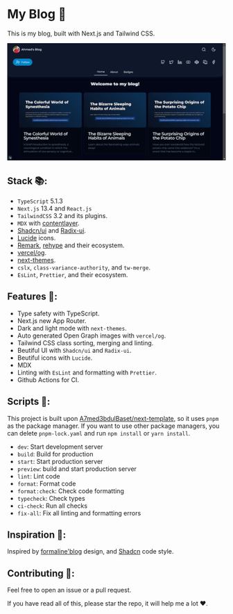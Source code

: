 # My Blog 📝

This is my blog, built with Next.js and Tailwind CSS.

![ScreenShot](/src/assets/screenshots/screenshot-home.png)

## Stack 📚:

- `TypeScript` 5.1.3
- `Next.js` 13.4 and `React.js`
- `TailwindCSS` 3.2 and its plugins.
- `MDX` with [contentlayer](https://contentlayer.dev).
- [Shadcn/ui](https://ui.shadcn.com) and [Radix-ui](https://radix-ui.com).
- [Lucide](https://lucide.dev) icons.
- [Remark](https://remark.js.org), [rehype](https://github.com/rehypejs/rehype) and their ecosystem.
- [vercel/og](https://vercel.com/docs/concepts/functions/.edge-functions/og-image-generation).
- [next-themes](https://github.com/pacocoursey/next-themes).
- `cslx`, `class-variance-authority`, and `tw-merge`.
- `EsLint`, `Prettier`, and their ecosystem.

## Features 🎉:

- Type safety with TypeScript.
- Next.js new App Router.
- Dark and light mode with `next-themes`.
- Auto generated Open Graph images with `vercel/og`.
- Tailwind CSS class sorting, merging and linting.
- Beutiful UI with `Shadcn/ui` and `Radix-ui`.
- Beutiful icons with `Lucide`.
- MDX
- Linting with `EsLint` and formatting with `Prettier`.
- Github Actions for CI.



## Scripts 📜:

This project is built upon [A7med3bdulBaset/next-template](https://github.com/A7med3bdulBaset/next-template), so it uses `pnpm` as the package manager. If you want to use other package managers, you can delete `pnpm-lock.yaml` and run `npm install` or `yarn install`.

- `dev`: Start development server
- `build`: Build for production
- `start`: Start production server
- `preview`: build and start production server
- `lint`: Lint code
- `format`: Format code
- `format:check`: Check code formatting
- `typecheck`: Check types
- `ci-check`: Run all checks
- `fix-all`: Fix all linting and formatting errors

## Inspiration 🎨:

Inspired by [formaline'blog](https://blog.fromaline.com/) design, and [Shadcn](https://github.com/shadcn/taxonomy) code style.

## Contributing 🤝:

Feel free to open an issue or a pull request.

If you have read all of this, please star the repo, it will help me a lot ❤️.